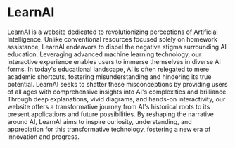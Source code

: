# LearnAI
LearnAI is a website dedicated to revolutionizing perceptions of Artificial Intelligence. Unlike conventional resources focused solely on homework assistance, LearnAI endeavors to dispel the negative stigma surrounding AI education. Leveraging advanced machine learning technology, our interactive experience enables users to immerse themselves in diverse AI forms. In today's educational landscape, AI is often relegated to mere academic shortcuts, fostering misunderstanding and hindering its true potential. LearnAI seeks to shatter these misconceptions by providing users of all ages with comprehensive insights into AI's complexities and brilliance. Through deep explanations, vivid diagrams, and hands-on interactivity, our website offers a transformative journey from AI's historical roots to its present applications and future possibilities. By reshaping the narrative around AI, LearnAI aims to inspire curiosity, understanding, and appreciation for this transformative technology, fostering a new era of innovation and progress. 



